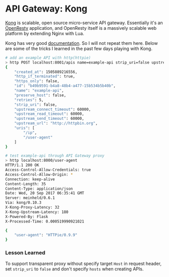 # API Gateway: Kong

[Kong](https://github.com/Mashape/kong) is scalable, open source micro-service API gateway. Essentially it's an [OpenResty](https://github.com/Mashape/kong) application, and OpenResty itself is a massively scalable web platform by extending Nginx with Lua.

Kong has very good [documentation](https://getkong.org/docs/). So I will not repeat them here. Below are some of the tricks I learned in the past few days playing with Kong.

```bash
# add an example API with http(httpie)
> http POST localhost:8001/apis name=example-api strip_uri=false upstream_url='http://httpbin.org' uris='/ip,/user-agent'
{
    "created_at": 1505889216556,
    "http_if_terminated": true,
    "https_only": false,
    "id": "b49b9591-b4a8-48b4-a477-15b534b5b40b",
    "name": "example-api",
    "preserve_host": false,
    "retries": 5,
    "strip_uri": false,
    "upstream_connect_timeout": 60000,
    "upstream_read_timeout": 60000,
    "upstream_send_timeout": 60000,
    "upstream_url": "http://httpbin.org",
    "uris": [
        "/ip",
        "/user-agent"
    ]
}

# test example-api through API Gateway proxy
> http localhost:8000/user-agent
HTTP/1.1 200 OK
Access-Control-Allow-Credentials: true
Access-Control-Allow-Origin: *
Connection: keep-alive
Content-Length: 35
Content-Type: application/json
Date: Wed, 20 Sep 2017 06:35:41 GMT
Server: meinheld/0.6.1
Via: kong/0.10.3
X-Kong-Proxy-Latency: 32
X-Kong-Upstream-Latency: 180
X-Powered-By: Flask
X-Processed-Time: 0.000519990921021

{
    "user-agent": "HTTPie/0.9.9"
}

```

### Lesson Learned

To support transparent proxy without specify target `Host` in request header, set `strip_uri` to `false` and don't specify `hosts` when creating APIs.

